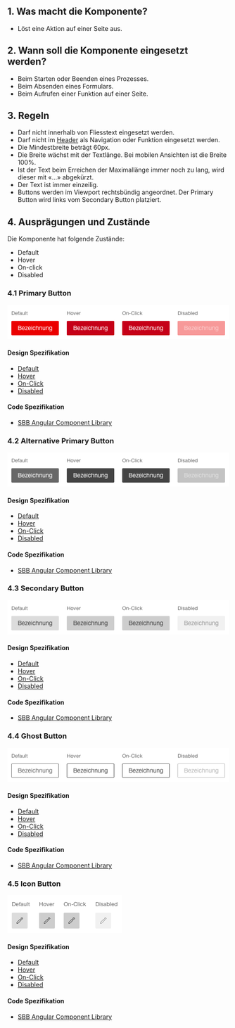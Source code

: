 ## 1. Was macht die Komponente?
* Löst eine Aktion auf einer Seite aus.


## 2. Wann soll die Komponente eingesetzt werden?
* Beim Starten oder Beenden eines Prozesses.
* Beim Absenden eines Formulars.
* Beim Aufrufen einer Funktion auf einer Seite.


## 3. Regeln
* Darf nicht innerhalb von Fliesstext eingesetzt werden.
* Darf nicht im [Header](https://digital.sbb.ch/de/webapps/modules/header) als Navigation oder Funktion eingesetzt werden.
* Die Mindestbreite beträgt 60px.
* Die Breite wächst mit der Textlänge. Bei mobilen Ansichten ist die Breite 100%.
* Ist der Text beim Erreichen der Maximallänge immer noch zu lang, wird dieser mit «\...» abgekürzt.
* Der Text ist immer einzeilig.
* Buttons werden im Viewport rechtsbündig angeordnet. Der Primary Button wird links vom Secondary Button platziert.


## 4. Ausprägungen und Zustände
Die Komponente hat folgende Zustände:
* Default
* Hover
* On-click
* Disabled

### 4.1 Primary Button
![Darstellung der Komponente Primary Button](https://raw.githubusercontent.com/sbb-design-systems/design-system-webapp-documentation/master/documentation/components/button/images/button_primary.png 'class: image')

#### Design Spezifikation
* [Default](https://www.sketch.com/s/58b25e4c-bf9c-4f74-973f-503538fcbea2/a/EAeGxd#Inspector)
* [Hover](https://www.sketch.com/s/58b25e4c-bf9c-4f74-973f-503538fcbea2/a/j14rem#Inspector)
* [On-Click](https://www.sketch.com/s/58b25e4c-bf9c-4f74-973f-503538fcbea2/a/dAgjdL#Inspector)
* [Disabled](https://www.sketch.com/s/58b25e4c-bf9c-4f74-973f-503538fcbea2/a/zJyKkM#Inspector)

#### Code Spezifikation
* [SBB Angular Component Library](https://sbb-angular.app.sbb.ch/business/components/button)

### 4.2 Alternative Primary Button
![Darstellung der Komponente Alternativer Primary Button](https://raw.githubusercontent.com/sbb-design-systems/design-system-webapp-documentation/master/documentation/components/button/images/button_primary_alternative.png 'class: image')

#### Design Spezifikation
* [Default](https://sbb.invisionapp.com/d/main#/console/17140415/355328674/inspect)
* [Hover](https://sbb.invisionapp.com/d/main#/console/17140415/355328675/inspect)
* [On-Click](https://sbb.invisionapp.com/d/main#/console/17140415/355328676/inspect)
* [Disabled](https://sbb.invisionapp.com/d/main#/console/17140415/355328677/inspect)

#### Code Spezifikation
* [SBB Angular Component Library](https://sbb-angular.app.sbb.ch/business/components/button)

### 4.3 Secondary Button
![Darstellung der Komponente Secondary Button](https://raw.githubusercontent.com/sbb-design-systems/design-system-webapp-documentation/master/documentation/components/button/images/button_secondary.png 'class: image')

#### Design Spezifikation
* [Default](https://sbb.invisionapp.com/d/main#/console/17140415/355318390/inspect)
* [Hover](https://sbb.invisionapp.com/d/main#/console/17140415/355318391/inspect)
* [On-Click](https://sbb.invisionapp.com/d/main#/console/17140415/355318392/inspect)
* [Disabled](https://sbb.invisionapp.com/d/main#/console/17140415/355318393/inspect)

#### Code Spezifikation
* [SBB Angular Component Library](https://sbb-angular.app.sbb.ch/business/components/button)

### 4.4 Ghost Button
![Darstellung der Komponente Ghost Button](https://raw.githubusercontent.com/sbb-design-systems/design-system-webapp-documentation/master/documentation/components/button/images/button_ghost.png 'class: image')

#### Design Spezifikation
* [Default](https://sbb.invisionapp.com/d/main#/console/17140415/355318394/inspect)
* [Hover](https://sbb.invisionapp.com/d/main#/console/17140415/355318395/inspect)
* [On-Click](https://sbb.invisionapp.com/d/main#/console/17140415/355318396/inspect)
* [Disabled](https://sbb.invisionapp.com/d/main#/console/17140415/355318397/inspect)

#### Code Spezifikation
* [SBB Angular Component Library](https://sbb-angular.app.sbb.ch/business/components/button)

### 4.5 Icon Button
![Darstellung der Komponente Icon Button](https://raw.githubusercontent.com/sbb-design-systems/design-system-webapp-documentation/master/documentation/components/button/images/button_icon.png 'class: image')

#### Design Spezifikation
* [Default](https://sbb.invisionapp.com/d/main#/console/17140415/355318398/inspect)
* [Hover](https://sbb.invisionapp.com/d/main#/console/17140415/355318399/inspect)
* [On-Click](https://sbb.invisionapp.com/d/main#/console/17140415/355318400/inspect)
* [Disabled](https://sbb.invisionapp.com/d/main#/console/17140415/355318401/inspect)

#### Code Spezifikation
* [SBB Angular Component Library](https://sbb-angular.app.sbb.ch/business/components/button)

